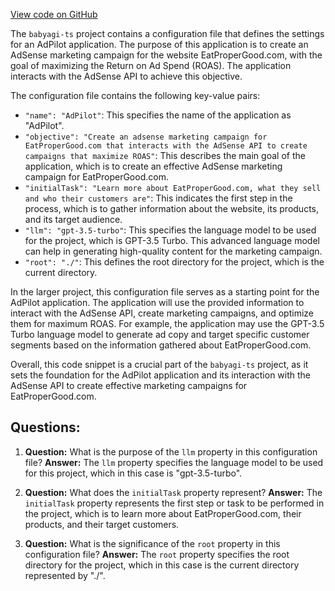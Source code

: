 [View code on GitHub](https://github.com/context-labs/babyagi-ts/babyagi.config.json)

The `babyagi-ts` project contains a configuration file that defines the settings for an AdPilot application. The purpose of this application is to create an AdSense marketing campaign for the website EatProperGood.com, with the goal of maximizing the Return on Ad Spend (ROAS). The application interacts with the AdSense API to achieve this objective.

The configuration file contains the following key-value pairs:

- `"name": "AdPilot"`: This specifies the name of the application as "AdPilot".
- `"objective": "Create an adsense marketing campaign for EatProperGood.com that interacts with the AdSense API to create campaigns that maximize ROAS"`: This describes the main goal of the application, which is to create an effective AdSense marketing campaign for EatProperGood.com.
- `"initialTask": "Learn more about EatProperGood.com, what they sell and who their customers are"`: This indicates the first step in the process, which is to gather information about the website, its products, and its target audience.
- `"llm": "gpt-3.5-turbo"`: This specifies the language model to be used for the project, which is GPT-3.5 Turbo. This advanced language model can help in generating high-quality content for the marketing campaign.
- `"root": "./"`: This defines the root directory for the project, which is the current directory.

In the larger project, this configuration file serves as a starting point for the AdPilot application. The application will use the provided information to interact with the AdSense API, create marketing campaigns, and optimize them for maximum ROAS. For example, the application may use the GPT-3.5 Turbo language model to generate ad copy and target specific customer segments based on the information gathered about EatProperGood.com.

Overall, this code snippet is a crucial part of the `babyagi-ts` project, as it sets the foundation for the AdPilot application and its interaction with the AdSense API to create effective marketing campaigns for EatProperGood.com.
## Questions: 
 1. **Question:** What is the purpose of the `llm` property in this configuration file?
   **Answer:** The `llm` property specifies the language model to be used for this project, which in this case is "gpt-3.5-turbo".

2. **Question:** What does the `initialTask` property represent?
   **Answer:** The `initialTask` property represents the first step or task to be performed in the project, which is to learn more about EatProperGood.com, their products, and their target customers.

3. **Question:** What is the significance of the `root` property in this configuration file?
   **Answer:** The `root` property specifies the root directory for the project, which in this case is the current directory represented by "./".